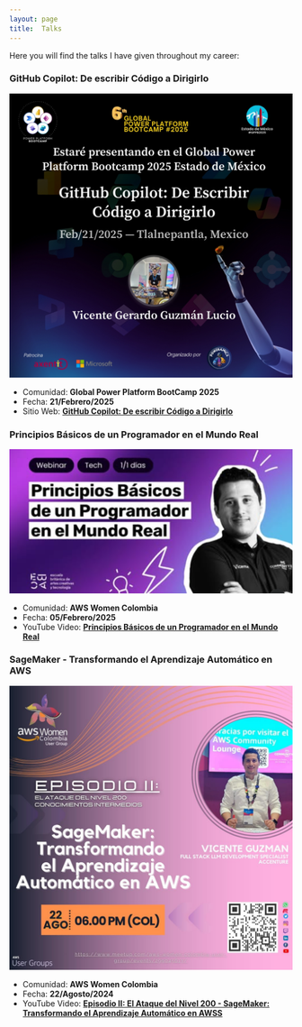 ```yaml
---
layout: page
title:  Talks
---
```

Here you will find the talks I have given throughout my career:

### GitHub Copilot: De escribir Código a Dirigirlo

 ![image](/assets/img/talks/powerplatformbootcamp.jpg)

- Comunidad: **Global Power Platform BootCamp 2025**
- Fecha: **21/Febrero/2025**
- Sitio Web: **[GitHub Copilot: De escribir Código a Dirigirlo](https://www.powerplatformbootcamp.com/2025/location-detail/?id=b55ba29a-68a7-ef11-95f5-000d3a0c14f8&city=Estado+de+Mexico&fbclid=IwY2xjawJb43VleHRuA2FlbQIxMAABHdRZ_53-Dr6FkqEESn6JPs0Dy3z8I2SOVvGPFrPpeaD1Z4VuKJMSvsrk8Q_aem_l0OKTLhHYbmpLZ09zlMmbw)**


### Principios Básicos de un Programador en el Mundo Real

 ![image](/assets/img/talks/ebac.png)

- Comunidad: **AWS Women Colombia**
- Fecha: **05/Febrero/2025**
- YouTube Video: **[Principios Básicos de un Programador en el Mundo Real](https://www.youtube.com/live/kA44zAFk23A?si=vZUGd5eONwFfbIkN)**


### SageMaker - Transformando el Aprendizaje Automático en AWS

 ![image](/assets/img/blog/post-headers/aws/sagemaker-portada.jpg)

- Comunidad: **AWS Women Colombia**
- Fecha: **22/Agosto/2024**
- YouTube Video: **[Episodio II: El Ataque del Nivel 200 - SageMaker: Transformando el Aprendizaje Automático en AWSS](https://www.youtube.com/watch?v=ojbVlWU7IqI)**
